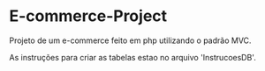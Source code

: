 # E-commerce-Project

Projeto de um e-commerce feito em php utilizando o padrão MVC.

As instruções para criar as tabelas estao no arquivo 'InstrucoesDB'.
